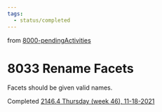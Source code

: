 ```yaml
---
tags:
  - status/completed
---
```

from [8000-pendingActivities](8000-pendingActivities.md)
# 8033 Rename Facets

Facets should be given valid names.

Completed [2146.4 Thursday (week 46), 11-18-2021](2146.4%20Thursday%20(week%2046),%2011-18-2021.md)